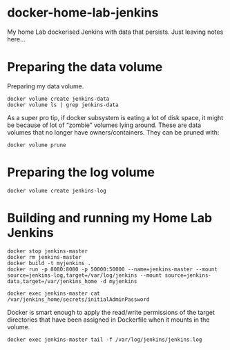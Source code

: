 # docker-home-lab-jenkins

My home Lab dockerised Jenkins with data that persists.
Just leaving notes here...

# Preparing the data volume

Preparing my data volume.

```
docker volume create jenkins-data
docker volume ls | grep jenkins-data
```


As a super pro tip, if docker subsystem is eating a lot of disk space, it might be because of lot of “zombie” volumes lying around. 
These are data volumes that no longer have owners/containers. They can be pruned with:

```
docker volume prune
```

# Preparing the log volume

```
docker volume create jenkins-log
```

# Building and running my Home Lab Jenkins
```
docker stop jenkins-master
docker rm jenkins-master
docker build -t myjenkins .
docker run -p 8080:8080 -p 50000:50000 --name=jenkins-master --mount source=jenkins-log,target=/var/log/jenkins --mount source=jenkins-data,target=/var/jenkins_home -d myjenkins

docker exec jenkins-master cat /var/jenkins_home/secrets/initialAdminPassword

```

Docker is smart enough to apply the read/write permissions of the target directories that have been assigned in Dockerfile when it mounts in the volume. 

```
docker exec jenkins-master tail -f /var/log/jenkins/jenkins.log
```

